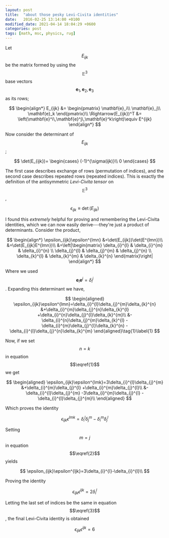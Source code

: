 ```yaml
---
layout: post
title:  "about those pesky Levi-Civita identities"
date:   2016-02-25 13:14:00 +0100
modified_date: 2021-04-14 18:04:29 +0600
categories: post
tags: [math, msc, physics, rug]
---
```

Let $$E_{ijk}$$ be the matrix formed by using the $$\mathbb{E}^3$$ base vectors $$\mathbf{e}_1,\mathbf{e}_2,\mathbf{e}_3$$ as its rows;

$$
\begin{align*}
  E_{ijk} &=
  \begin{pmatrix}
    \mathbf{e}_i\\
    \mathbf{e}_j\\
    \mathbf{e}_k
  \end{pmatrix}\\
  \Rightarrow(E_{ijk})^T &= \left(\mathbf{e}^i\,\mathbf{e}^j\,\mathbf{e}^k\right)\equiv E^{ijk}
\end{align*}
$$

Now consider the determinant of $$E_{ijk}$$;

$$
  \det(E_{ijk})=
  \begin{cases}
    (-1)^{\sigma(ijk)}\\
    0
  \end{cases}
$$

The first case describes exchange of rows (permutation of indices), and the second case describes repeated rows (repeated indices). This is exactly the definition of the antisymmetric *Levi-Civita tensor* on $$\mathbb{E}^3$$,

$$
\epsilon_{ijk}\equiv\det(E_{ijk})
$$

I found this *extremely* helpful for proving and remembering the Levi-Civita identities, which we can now easily derive---they're just a product of determinants. Consider the product,

$$
\begin{align*}
  \epsilon_{ijk}\epsilon^{lmn} &=\det(E_{ijk})\det(E^{lmn})\\
  &=\det(E_{ijk}E^{lmn})\\
  &=\left|\begin{matrix}
    \delta_{i}^{l} & \delta_{i}^{m} & \delta_{i}^{n} \\
    \delta_{j}^{l} & \delta_{j}^{m} & \delta_{j}^{n} \\
    \delta_{k}^{l} & \delta_{k}^{m} & \delta_{k}^{n}
  \end{matrix}\right|
\end{align*}
$$

Where we used $$\mathbf{e}_i\mathbf{e}^j=\delta_i^j$$. Expanding this determinant we have,

$$
\begin{aligned}
  \epsilon_{ijk}\epsilon^{lmn}=\delta_{i}^{l}\delta_{j}^{m}\delta_{k}^{n}
  &+\delta_{i}^{m}\delta_{j}^{n}\delta_{k}^{l}
  +\delta_{i}^{n}\delta_{j}^{l}\delta_{k}^{m}\\
  &-\delta_{i}^{n}\delta_{j}^{m}\delta_{k}^{l}
  -\delta_{i}^{m}\delta_{j}^{l}\delta_{k}^{n}
  -\delta_{i}^{l}\delta_{j}^{n}\delta_{k}^{m}
\end{aligned}\tag{1}\label{1}
$$

Now, if we set $$n=k$$ in equation $$\eqref{1}$$ we get

$$
\begin{aligned}
  \epsilon_{ijk}\epsilon^{lmk}=3\delta_{i}^{l}\delta_{j}^{m}
  &+\delta_{i}^{m}\delta_{j}^{l}
  +\delta_{i}^{m}\delta_{j}^{l}\\
  &-\delta_{i}^{l}\delta_{j}^{m}
  -3\delta_{i}^{m}\delta_{j}^{l}
  -\delta_{i}^{l}\delta_{j}^{m}\\
\end{aligned}
$$

Which proves the identity

$$
\epsilon_{ijk}\epsilon^{lmk}=\delta_{i}^{l}\delta_{j}^{m}
-\delta_{i}^{m}\delta_{j}^{l}
\tag{2}\label{2}
$$

Setting $$m=j$$ in equation $$\eqref{2}$$ yields

$$
\epsilon_{ijk}\epsilon^{ljk}=3\delta_{i}^{l}-\delta_{i}^{l}\\
$$

Proving the identity

$$
\epsilon_{ijk}\epsilon^{ljk}=2\delta_{i}^{l}\tag{3}\label{3}
$$

Letting the last set of indices be the same in equation $$\eqref{3}$$, the final Levi-Civita identity is obtained

$$
\epsilon_{ijk}\epsilon^{ijk}=6\tag{4}\label{4}
$$


